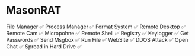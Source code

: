 # MasonRAT

File Manager ✅
Process Manager ✅
Format System ✅
Remote Desktop ✅
Remote Cam ✅
Micropohne ✅
Remote Shell ✅
Registry ✅
Keylogger ✅
Get Passwords ✅
Send Msgbox ✅
Run File ✅
WebSite ✅
DDOS Attack ✅
Open Chat ✅
Spread in Hard Drive ✅

